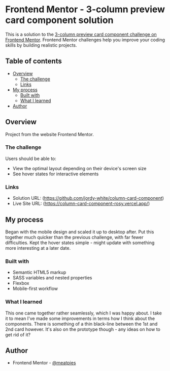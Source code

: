 # Frontend Mentor - 3-column preview card component solution

This is a solution to the [3-column preview card component challenge on Frontend Mentor](https://www.frontendmentor.io/challenges/3column-preview-card-component-pH92eAR2-). Frontend Mentor challenges help you improve your coding skills by building realistic projects.

## Table of contents

- [Overview](#overview)
  - [The challenge](#the-challenge)
  - [Links](#links)
- [My process](#my-process)
  - [Built with](#built-with)
  - [What I learned](#what-i-learned)
- [Author](#author)

## Overview

Project from the website Frontend Mentor.

### The challenge

Users should be able to:

- View the optimal layout depending on their device's screen size
- See hover states for interactive elements

### Links

- Solution URL: (https://github.com/jordy-white/column-card-component)
- Live Site URL: (https://column-card-component-rosy.vercel.app/)

## My process

Began with the mobile design and scaled it up to desktop after. Put this together much quicker than the previous challenge, with far fewer difficulties. Kept the hover states simple - might update with something more interesting at a later date.

### Built with

- Semantic HTML5 markup
- SASS variables and nested properties
- Flexbox
- Mobile-first workflow

### What I learned

This one came together rather seamlessly, which I was happy about. I take it to mean I've made some improvements in terms how I think about the components. There is something of a thin black-line between the 1st and 2nd card however. It's also on the prototype though - any ideas on how to get rid of it?

## Author

- Frontend Mentor - [@meatpies](https://www.frontendmentor.io/profile/meatpies)
